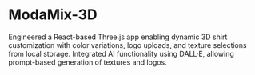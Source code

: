 # ModaMix-3D
Engineered a React-based Three.js app enabling dynamic 3D shirt customization with color variations, logo uploads, and texture selections from local storage. Integrated AI functionality using DALL·E, allowing prompt-based generation of textures and logos.
